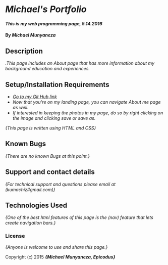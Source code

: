 # _Michael's Portfolio_

#### _This is my web programming page, 5.14.2016_

#### By _**Michael Munyaneza**_

## Description

_.This page includes an About page that has more information about my background education and experiences._

## Setup/Installation Requirements

* [_Go to my Git Hub link_](http://kumachiz.github.io/Finished-project///)
* _Now that you're on my landing page, you can navigate About me page as well._
* _If interested in keeping the photos in my page, do so by right clicking on the image and clicking save or save as._

_{This page is written using HTML and CSS}_

## Known Bugs

_{There are no known Bugs at this point.}_

## Support and contact details

_{For technical support and questions please email at (kumachiz#gmail.com)}_

## Technologies Used

_{One of the best html features of this page is the (nav) feature that lets create navigation bars.}_

### License

*{Anyone is welcome to use and share this page.}*

Copyright (c) 2015 **_{Michael Munyaneza, Epicodus}_**
